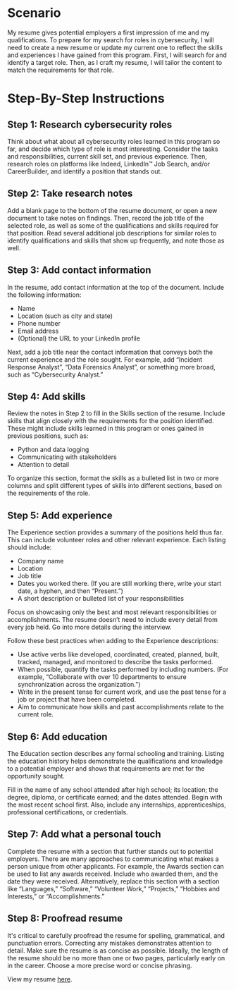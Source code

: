# Scenario

My resume gives potential employers a first impression of me and my qualifications. To prepare for my search for roles in cybersecurity, I will need to create a new resume or update my current one to reflect the skills and experiences I have gained from this program. First, I will search for and identify a target role. Then, as I craft my resume, I will tailor the content to match the requirements for that role.

# Step-By-Step Instructions

## Step 1: Research cybersecurity roles

Think about what about all cybersecurity roles learned in this program so far, and decide which type of role is most interesting. Consider the tasks and responsibilities, current skill set, and previous experience. Then, research roles on platforms like Indeed, LinkedIn™ Job Search, and/or CareerBuilder, and identify a position that stands out.

## Step 2: Take research notes

Add a blank page to the bottom of the resume document, or open a new document to take notes on findings. Then, record the job title of the selected role, as well as some of the qualifications and skills required for that position. Read several additional job descriptions for similar roles to identify qualifications and skills that show up frequently, and note those as well.

## Step 3: Add contact information

In the resume, add contact information at the top of the document. Include the following information:
- Name
- Location (such as city and state)
- Phone number
- Email address
- (Optional) the URL to your LinkedIn profile

Next, add a job title near the contact information that conveys both the current experience and the role sought. For example, add “Incident Response Analyst”, “Data Forensics Analyst”, or something more broad, such as “Cybersecurity Analyst.”

## Step 4: Add skills

Review the notes in Step 2 to fill in the Skills section of the resume. Include skills that align closely with the requirements for the position identified. These might include skills learned in this program or ones gained in previous positions, such as:
- Python and data logging 
- Communicating with stakeholders
- Attention to detail

To organize this section, format the skills as a bulleted list in two or more columns and split different types of skills into different sections, based on the requirements of the role.

## Step 5: Add experience

The Experience section provides a summary of the positions held thus far. This can include volunteer roles and other relevant experience. Each listing should include:
- Company name
- Location
- Job title
- Dates you worked there. (If you are still working there, write your start date, a hyphen, and then “Present.”)
- A short description or bulleted list of your responsibilities 

Focus on showcasing only the best and most relevant responsibilities or accomplishments. The resume doesn’t need to include every detail from every job held. Go into more details during the interview.

Follow these best practices when adding to the Experience descriptions:
- Use active verbs like developed, coordinated, created, planned, built, tracked, managed, and monitored to describe the tasks performed. 
- When possible, quantify the tasks performed by including numbers. (For example, “Collaborate with over 10 departments to ensure synchronization across the organization.”)
- Write in the present tense for current work, and use the past tense for a job or project that have been completed. 
- Aim to communicate how skills and past accomplishments relate to the current role.

## Step 6: Add education

The Education section describes any formal schooling and training. Listing the education history helps demonstrate the qualifications and knowledge to a potential employer and shows that requirements are met for the opportunity sought. 

Fill in the name of any school attended after high school; its location; the degree, diploma, or certificate earned; and the dates attended. Begin with the most recent school first. Also, include any internships, apprenticeships, professional certifications, or credentials. 

## Step 7: Add what a personal touch

Complete the resume with a section that further stands out to potential employers. There are many approaches to communicating what makes a person unique from other applicants. For example, the Awards section can be used to list any awards received. Include who awarded them, and the date they were received. Alternatively, replace this section with a section like “Languages,” “Software,” “Volunteer Work,” “Projects,” “Hobbies and Interests,” or “Accomplishments.”

## Step 8: Proofread resume

It's critical to carefully proofread the resume for spelling, grammatical, and punctuation errors. Correcting any mistakes demonstrates attention to detail. Make sure the resume is as concise as possible. Ideally, the length of the resume should be no more than one or two pages, particularly early on in the career. Choose a more precise word or concise phrasing.

View my resume <a href="Lim Song Lip Resume.pdf">here</a>.
